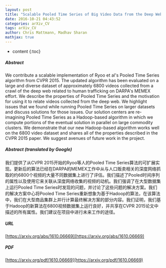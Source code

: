 ```yaml
---
layout: post
title: "Scalable Pooled Time Series of Big Video Data from the Deep Web"
date: 2016-10-21 04:43:52
categories: arXiv_CV
tags: arXiv_CV
author: Chris Mattmann, Madhav Sharan
mathjax: true
---
```


* content
{:toc}

##### Abstract
We contribute a scalable implementation of Ryoo et al's Pooled Time Series algorithm from CVPR 2015. The updated algorithm has been evaluated on a large and diverse dataset of approximately 6800 videos collected from a crawl of the deep web related to human trafficking on DARPA's MEMEX effort. We describe the properties of Pooled Time Series and the motivation for using it to relate videos collected from the deep web. We highlight issues that we found while running Pooled Time Series on larger datasets and discuss solutions for those issues. Our solution centers are re-imagining Pooled Time Series as a Hadoop-based algorithm in which we compute portions of the eventual solution in parallel on large commodity clusters. We demonstrate that our new Hadoop-based algorithm works well on the 6800 video dataset and shares all of the properties described in the CVPR 2015 paper. We suggest avenues of future work in the project.

##### Abstract (translated by Google)
我们提供了从CVPR 2015开始的Ryoo等人的Pooled Time Series算法的可扩展实现。更新后的算法已经在DARPA的MEMEX工作中从与人口贩卖相关的深度网络抓取的约6800个视频的大量不同数据集上进行了评估。我们描述了Pooled时间序列的属性以及使用它来关联从深度网络收集的视频的动机。我们强调了在大型数据集上运行Pooled Time Series时发现的问题，并讨论了这些问题的解决方案。我们的解决方案中心将Pooled Time Series重新想象为基于Hadoop的算法，在该算法中，我们在大型商品集群上并行计算最终解决方案的部分内容。我们证明，我们基于Hadoop的新算法在6800视频数据集上运行良好，并共享在CVPR 2015论文中描述的所有属性。我们建议在项目中进行未来工作的途径。

##### URL
[https://arxiv.org/abs/1610.06669](https://arxiv.org/abs/1610.06669)

##### PDF
[https://arxiv.org/pdf/1610.06669](https://arxiv.org/pdf/1610.06669)

